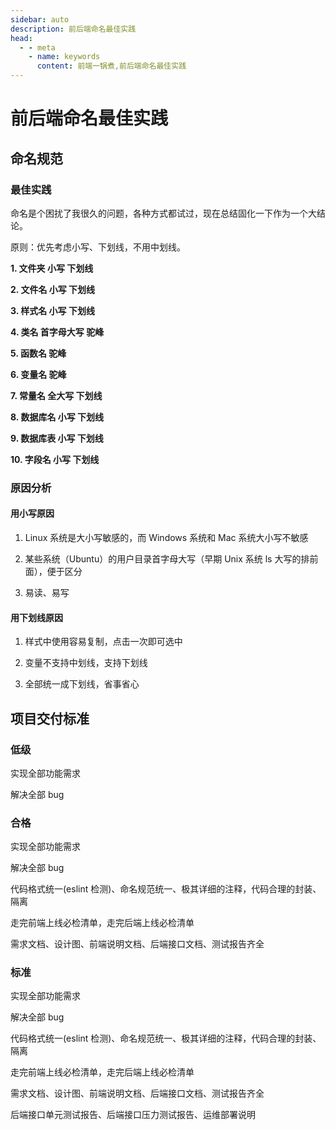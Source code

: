 ```yaml
---
sidebar: auto
description: 前后端命名最佳实践
head:
  - - meta
    - name: keywords
      content: 前端一锅煮,前后端命名最佳实践
---
```


# 前后端命名最佳实践

## 命名规范

### 最佳实践

命名是个困扰了我很久的问题，各种方式都试过，现在总结固化一下作为一个大结论。

原则：优先考虑小写、下划线，不用中划线。

**1. 文件夹 小写 下划线**

**2. 文件名 小写 下划线**

**3. 样式名 小写 下划线**

**4. 类名 首字母大写 驼峰**

**5. 函数名 驼峰**

**6. 变量名 驼峰**

**7. 常量名 全大写 下划线**

**8. 数据库名 小写 下划线**

**9. 数据库表 小写 下划线**

**10. 字段名 小写 下划线**

### 原因分析

#### 用小写原因

1. Linux 系统是大小写敏感的，而 Windows 系统和 Mac 系统大小写不敏感

2. 某些系统（Ubuntu）的用户目录首字母大写（早期 Unix 系统 ls 大写的排前面），便于区分

3. 易读、易写

#### 用下划线原因

1. 样式中使用容易复制，点击一次即可选中

2. 变量不支持中划线，支持下划线

3. 全部统一成下划线，省事省心

## 项目交付标准

### 低级

实现全部功能需求

解决全部 bug

### 合格

实现全部功能需求

解决全部 bug

代码格式统一(eslint 检测)、命名规范统一、极其详细的注释，代码合理的封装、隔离

走完前端上线必检清单，走完后端上线必检清单

需求文档、设计图、前端说明文档、后端接口文档、测试报告齐全

### 标准

实现全部功能需求

解决全部 bug

代码格式统一(eslint 检测)、命名规范统一、极其详细的注释，代码合理的封装、隔离

走完前端上线必检清单，走完后端上线必检清单

需求文档、设计图、前端说明文档、后端接口文档、测试报告齐全

后端接口单元测试报告、后端接口压力测试报告、运维部署说明
